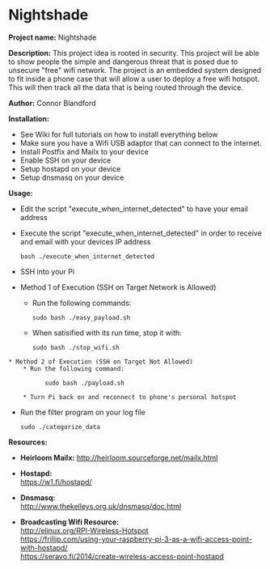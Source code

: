 # Nightshade
**Project name:** Nightshade

**Description:** This project idea is rooted in security. This project will be able to show people the simple and dangerous threat that is posed due to unsecure "free" wifi network. The project is an embedded system designed to fit inside a phone case that will allow a user to deploy a free wifi hotspot. This will then track all the data that is being routed through the device. 

**Author:** Connor Blandford  

**Installation:**

   * See Wiki for full tutorials on how to install everything below  
   * Make sure you have a Wifi USB adaptor that can connect to the internet.   
   * Install Postfix and Mailx to your device  
   * Enable SSH on your device 
   * Setup hostapd on your device 
   * Setup dnsmasq on your device 
   
**Usage:**

   * Edit the script "execute_when_internet_detected" to have your email address
   * Execute the  script "execute_when_internet_detected" in order to receive and email with your devices IP address
   
         bash ./execute_when_internet_detected
   
   * SSH into your Pi
   * Method 1 of Execution (SSH on Target Network is Allowed)
       * Run the following commands:
   
             sudo bash ./easy_payload.sh
   
       * When satisified with its run time, stop it with:
   
             sudo bash ./stop_wifi.sh
         
    * Method 2 of Execution (SSH on Target Not Allowed)
        * Run the following command:
   
              sudo bash ./payload.sh
         
        * Turn Pi back on and reconnect to phone's personal hotspot
         
   * Run the filter program on your log file
         
         sudo ./categorize_data
   
**Resources:**

   * **Heirloom Mailx:**
      http://heirloom.sourceforge.net/mailx.html
    
   * **Hostapd:**  
      https://w1.fi/hostapd/

   * **Dnsmasq:**  
      http://www.thekelleys.org.uk/dnsmasq/doc.html 
    
   * **Broadcasting Wifi Resource:**  
      http://elinux.org/RPI-Wireless-Hotspot  
      https://frillip.com/using-your-raspberry-pi-3-as-a-wifi-access-point-with-hostapd/  
      https://seravo.fi/2014/create-wireless-access-point-hostapd  
